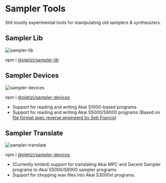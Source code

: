 # Sampler Tools

Still mostly experimental tools for manipulating old samplers & synthesizers.

## Sampler Lib
![sampler-lib](https://github.com/oletizi/akai-sampler/actions/workflows/sampler-lib.yml/badge.svg)

npm i [@oletizi/sampler-lib](https://www.npmjs.com/package/@oletizi/sampler-lib)

## Sampler Devices
![sampler-devices](https://github.com/oletizi/akai-sampler/actions/workflows/sampler-devices.yml/badge.svg)

npm i [@oletizi/sampler-devices](https://www.npmjs.com/package/@oletizi/sampler-devices)

* Support for reading and writing Akai S1000-based programs
* Support for reading and writing Akai S5000/S6000 programs (Based on [file format spec reverse engineerd by Seb Francis](https://burnit.co.uk/AKPspec/))

## Sampler Translate
![sampler-translate](https://github.com/oletizi/akai-sampler/actions/workflows/sampler-translate.yml/badge.svg)

npm i [@oletizi/sampler-devices](https://www.npmjs.com/package/@oletizi/sampler-translate)

* (Currently limited) support for translating Akai MPC and Decent Sampler programs to Akai S5000/S6000 sampler programs
* Support for chopping wav files into Akai S3000xl programs.
